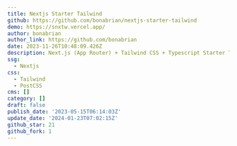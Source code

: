 ```yaml
---
title: Nextjs Starter Tailwind
github: https://github.com/bonabrian/nextjs-starter-tailwind
demo: https://snxtw.vercel.app/
author: bonabrian
author_link: https://github.com/bonabrian
date: 2023-11-26T10:48:09.426Z
description: Next.js (App Router) + Tailwind CSS + Typescript Starter Template
ssg:
  - Nextjs
css:
  - Tailwind
  - PostCSS
cms: []
category: []
draft: false
publish_date: '2023-05-15T06:14:03Z'
update_date: '2024-01-23T07:02:15Z'
github_star: 21
github_fork: 1
---
```

